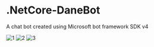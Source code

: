 # .NetCore-DaneBot
A chat bot created using Microsoft bot framework SDK v4


![1](https://user-images.githubusercontent.com/28699887/62988698-d70f4a80-be77-11e9-83b9-37954e402060.PNG)
![2](https://user-images.githubusercontent.com/28699887/62988702-da0a3b00-be77-11e9-938c-4af079c0a8c6.PNG)
![3](https://user-images.githubusercontent.com/28699887/62988705-dbd3fe80-be77-11e9-9812-01a1b6bb19bc.PNG)

